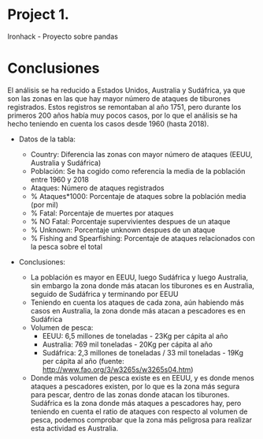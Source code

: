 # Project 1. 
Ironhack - Proyecto sobre pandas

# Conclusiones
El análisis se ha reducido a Estados Unidos, Australia y Sudáfrica, ya que son las zonas en las que hay mayor número de ataques de tiburones registrados. Estos registros se remontaban al año 1751, pero durante los primeros 200 años había muy pocos casos, por lo que el análisis se ha hecho teniendo en cuenta los casos desde 1960 (hasta 2018).

- Datos de la tabla:
    - Country: Diferencia las zonas con mayor número de ataques (EEUU, Australia y Sudáfrica)
    - Población: Se ha cogido como referencia la media de la población entre 1960 y 2018
    - Ataques: Número de ataques registrados
    - % Ataques*1000: Porcentaje de ataques sobre la población media (por mil)
    - % Fatal: Porcentaje de muertes por ataques
    - % NO Fatal: Porcentaje supervivientes despues de un ataque
    - % Unknown: Porcentaje unknown despues de un ataque
    - % Fishing and Spearfishing: Porcentaje de ataques relacionados con la pesca sobre el total

-  Conclusiones:
    - La población es mayor en EEUU, luego Sudáfrica y luego Australia, sin embargo la zona donde más atacan los tiburones es en Australia, seguido de Sudáfrica y terminando por EEUU
    - Teniendo en cuenta los ataques de cada zona, aún habiendo más casos en Australia, la zona donde más atacan a pescadores es en Sudáfrica
    - Volumen de pesca:
        - EEUU: 6,5 millones de toneladas - 23Kg per cápita al año
        - Australia: 769 mil toneladas - 20Kg per cápita al año
        - Sudáfrica: 2,3 millones de toneladas / 33 mil toneladas - 19Kg per cápita al año 
            (fuente: http://www.fao.org/3/w3265s/w3265s04.htm)
    - Donde más volumen de pesca existe es en EEUU, y es donde menos ataques a pescadores existen, por lo que es la zona más segura para pescar, dentro de las zonas donde atacan los tiburones. Sudáfrica es la zona donde más ataques a pescadores hay, pero teniendo en cuenta el ratio de ataques con respecto al volumen de pesca, podemos comprobar que la zona más peligrosa para realizar esta actividad es Australia.
